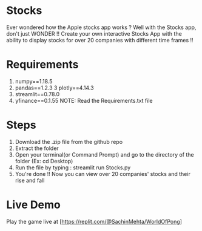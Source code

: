 # Stocks

Ever wondered how the Apple stocks app works ?
Well with the Stocks app, don't just WONDER !!
Create your own interactive Stocks App with the ability to display stocks for over 20 companies with different time frames !!

# Requirements

1) numpy==1.18.5
2) pandas==1.2.3
3 plotly==4.14.3
4) streamlit==0.78.0
5) yfinance==0.1.55
NOTE: Read the Requirements.txt file

# Steps

1) Download the .zip file from the github repo
2) Extract the folder 
3) Open your terminal(or Command Prompt) and go to the directory of the folder (Ex: cd Desktop)
4) Run the file by typing : streamlit run Stocks.py 
5) You're done !! Now you can view over 20 companies' stocks and their rise and fall

# Live Demo
Play the game live at [https://replit.com/@SachinMehta/WorldOfPong]

